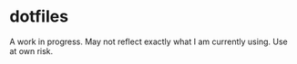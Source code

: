 # dotfiles

A work in progress. May not reflect exactly what I am currently using. Use at own risk.

